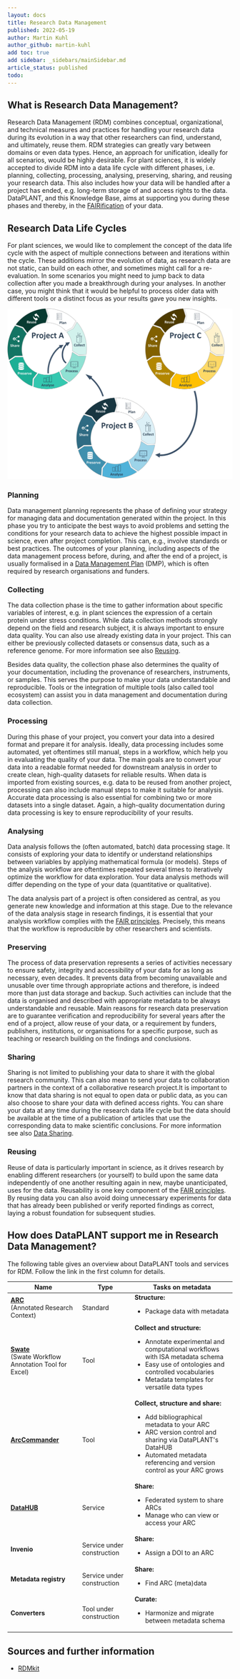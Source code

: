 ```yaml
---
layout: docs
title: Research Data Management
published: 2022-05-19
author: Martin Kuhl
author_github: martin-kuhl
add toc: true
add sidebar: _sidebars/mainSidebar.md
article_status: published
todo:
---
```


## What is Research Data Management?

Research Data Management (RDM) combines conceptual, organizational, and technical measures and practices for handling your research data during its evolution in a way that other researchers can find, understand, and ultimately, reuse them. RDM strategies can greatly vary between domains or even data types. Hence, an approach for unification, ideally for all scenarios, would be highly desirable. For plant sciences, it is widely accepted to divide RDM into a data life cycle with different phases, i.e. planning, collecting, processing, analysing, preserving, sharing, and reusing your research data. This also includes how your data will be handled after a project has ended, e.g. long-term storage of and access rights to the data. DataPLANT, and this Knowledge Base, aims at supporting you during these phases and thereby, in the [FAIRification][kb-FairDataPrinciples] of your data.

## Research Data Life Cycles

For plant sciences, we would like to complement the concept of the data life cycle with the aspect of multiple connections between and iterations within the cycle. These additions mirror the evolution of data, as research data are not static, can build on each other, and sometimes might call for a re-evaluation. In some scenarios you might need to jump back to data collection after you made a breakthrough during your analyses. In another case, you might think that it would be helpful to process older data with different tools or a distinct focus as your results gave you new insights.

![Research Data Management Lifecycles](../img/Lifecycle.jpg)

### Planning

Data management planning represents the phase of defining your strategy for managing data and documentation generated within the project. In this phase you try to anticipate the best ways to avoid problems and setting the conditions for your research data to achieve the highest possible impact in science, even after project completion. This can, e.g., involve standards or best practices. The outcomes of your planning, including aspects of the data management process  before, during, and after the end of a project, is usually formalised in a [Data Management Plan][kb-DataManagementPlan] (DMP), which is often required by research organisations and funders.

### Collecting

The data collection phase is the time to gather information about specific variables of interest, e.g. in plant sciences the expression of a certain protein under stress conditions. While data collection methods strongly depend on the field and research subject, it is always important to ensure data quality. You can also use already existing data in your project. This can either be previously collected datasets or consensus data, such as a reference genome. For more information see also [Reusing](#-Reusing).

Besides data quality, the collection phase also determines the quality of your documentation, including the provenance of researchers, instruments, or samples. This serves the purpose to make your data understandable and reproducible. Tools or the integration of multiple tools (also called tool ecosystem) can assist you in data management and documentation during data collection.

### Processing

During this phase of your project, you convert your data into a desired format and prepare it for analysis. Ideally, data processing includes some automated, yet oftentimes still manual, steps in a workflow, which help you in evaluating the quality of your data. The main goals are to convert your data into a readable format needed for downstream analysis in order to create clean, high-quality datasets for reliable results. When data is imported from existing sources, e.g. data to be reused from another project, processing can also include manual steps to make it suitable for analysis. Accurate data processing is also essential for combining two or more datasets into a single dataset. Again, a high-quality documentation during data processing is key to ensure reproducibility of your results.

### Analysing

Data analysis follows the (often automated, batch) data processing stage. It consists of exploring your data to identify or understand relationships between variables by applying mathematical formula (or models). Steps of the analysis workflow are oftentimes repeated several times to iteratively optimize the workflow for data exploration. Your data analysis methods will differ depending on the type of your data (quantitative or qualitative).

The data analysis part of a project is often considered as central, as you generate new knowledge and information at this stage. Due to the relevance of the data analysis stage in research findings, it is essential that your analysis workflow complies with the [FAIR principles][kb-FairDataPrinciples]. Precisely, this means that the workflow is reproducible by other researchers and scientists.

### Preserving

The process of data preservation represents a series of activities necessary to ensure safety, integrity and accessibility of your data for as long as necessary, even decades. It prevents data from becoming unavailable and unusable over time through appropriate actions and therefore, is indeed more than just data storage and backup. Such activities can include that the data is organised and described with appropriate metadata to be always understandable and reusable. Main reasons for research data preservation are to guarantee verification and reproducibility for several years after the end of a project, allow reuse of your data, or a requirement by funders, publishers, institutions, or organisations for a specific purpose, such as teaching or research building on the findings and conclusions.

### Sharing

Sharing is not limited to publishing your data to share it with the global research community. This can also mean to send your data to collaboration partners in the context of a collaborative research project.It is important to know that data sharing is not equal to open data or public data, as you can also choose to share your data with defined access rights. You can share your data at any time during the research data life cycle but the data should be available at the time of a publication of articles that use the corresponding data to make scientific conclusions. For more information see also [Data Sharing][kb-DataSharing].

### Reusing

Reuse of data is particularly important in science, as it  drives research by enabling different researchers (or yourself) to build upon the same data independently of one another resulting again in new, maybe unanticipated, uses for the data. Reusability is one key component of the [FAIR principles][kb-FairDataPrinciples]. By reusing data you can also avoid doing unnecessary experiments for data that has already been published or verify reported findings as correct, laying a robust foundation for subsequent studies.

## How does DataPLANT support me in Research Data Management?

The following table gives an overview about DataPLANT tools and services for RDM. Follow the link in the first column for details.

Name | Type | Tasks on metadata
----------------|-----------|------------------
**[ARC][kb-AnnotatedResearchContext]**  <br> (Annotated Research Context) | Standard | **Structure:** <ul><li>Package data with metadata</li></ul>
**[Swate][gh-Swate]** <br> (Swate Workflow Annotation Tool for Excel) | Tool | **Collect and structure:** <ul><li>Annotate experimental and computational workflows with ISA metadata schema</li><li>Easy use of ontologies and controlled vocabularies</li><li>Metadata templates for versatile data types</li></ul>
**[ArcCommander][gh-ArcCommander-Wiki]** | Tool | **Collect, structure and share:** <ul><li>Add bibliographical metadata to your ARC</li><li>ARC version control and sharing via DataPLANT's DataHUB</li><li>Automated metadata referencing and version control as your ARC grows</li></ul>
**[DataHUB][kb-DataHub]** | Service | **Share:** <ul><li>Federated system to share ARCs</li><li>Manage who can view or access your ARC</li></ul>
**Invenio** | Service under construction | **Share:** <ul><li>Assign a DOI to an ARC</li></ul>
**Metadata registry** | Service under construction | **Share:** <ul><li>Find ARC (meta)data</li></ul>
**Converters** | Tool under construction | **Curate:** <ul><li>Harmonize and migrate between metadata schema

<!-- TODOs

- Replace SWATE link with KB link (once available)
- Replace arcCommander link with KB link (once available)
- Add KB-converter link (once available)
- Add KB-metadata_registry link (once available)
-->

## Sources and further information

- [RDMkit](https://rdmkit.elixir-europe.org/index)

<!-- Knowledge base cross-references -->

[kb-DataPublications]: ../fundamentals/DataPublications.html "Data Publication"
[kb-DataManagementPlan]: ../fundamentals/DataManagementPlan.html "Data Management Plan"
[kb-FairDataPrinciples]: ../fundamentals/FairDataPrinciples.html "FAIR Data principles"
[kb-Metadata]: ../fundamentals/Metadata.html "Metadata"
[kb-PersistentIdentifiers]: ../fundamentals/PersistentIdentifiers.html "Persistent Identifiers"
[kb-AnnotatedResearchContext]: ../implementation/AnnotatedResearchContext.html "Annotated Research Context"
[kb-DataHub]: ../implementation/DataHub.html "DataPLANT DataHUB"
[kb-ResearchDataManagement]: ../fundamentals/ResearchDataManagement.html "Research Data Management"
[kb-DataSharing]: ../fundamentals/DataSharing.html "Data Sharing"
[kb-VersionControlGit]: ./VersionControlGit.html "Git"
[kb-PublicDataRepositories]: ../fundamentals/PublicDataRepositories.html "Repositories"

<!-- DataPLANT web links -->

[gh-ArcCommander-Wiki]: <https://github.com/nfdi4plants/arcCommander/wiki> "ArcCommander Wiki"
[gh-Swate]: <https://github.com/nfdi4plants/Swate/wiki> "Swate Wiki"
